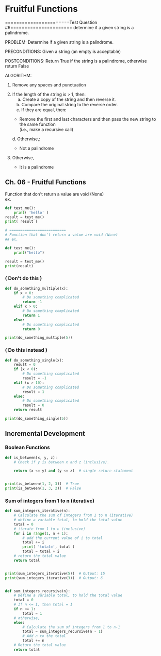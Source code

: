 # Fruitful Functions

=======================Test Question #6======================
determine if a given string is a palindrome.

PROBLEM:
Determine if a given string is a palindrome.

PRECONDITIONS:
Given a string (an empty is acceptable)

POSTCONDITIONS:
Return True if the string is a palindrome, otherwise return False

ALGORITHM:

1. Remove any spaces and punctuation
2. If the length of the string is > 1, then:  
    &emsp; a. Create a copy of the string and then reverse it.  
    &emsp;b. Compare the original string to the reverse order.  
    &emsp;c. If they are equal, then:

   - Remove the first and last characters and then pass the new string to the same function  
     (i.e., make a recursive call)

   d. Otherwise,:

   - Not a palindrome

3. Otherwise,
   - It is a palindrome

## Ch. 06 - Fruitful Functions

Function that don't return a value are void (None)  
ex.

```python
def test_me():
	print( 'hello' )
result = test_me()
print( result )

# ==========================
# Function that don't return a value are void (None)
## ex.

def test_me():
    print("hello")

result = test_me()
print(result)
```

### ( Don't do this )

```python
def do_something_multiple(x):
    if x < 0:
        # Do something complicated
        return -1
    elif x > 0:
        # Do something complicated
        return 1
    else:
        # Do something complicated
        return 0

print(do_something_multiple(5))
```

### ( Do this instead )

```python
def do_something_single(x):
    result = 0
    if (x < 0):
        # Do something complicated
        result = -1
    elif (x > 10):
        # Do something complicated
        result = 1
    else:
        # Do something complicated
        result = 0
    return result

print(do_something_single(5))
```

## Incremental Development

### Boolean Functions

```python
def is_between(x, y, z):
    # Check if y is between x and z (inclusive).

    return (x <= y) and (y <= z)  # single return statement


print(is_between(1, 2, 3))  # True
print(is_between(1, 3, 2))  # False
```

### Sum of integers from 1 to n (iterative)

```python
def sum_integers_iterative(n):
    # Calculate the sum of integers from 1 to n (iterative)
    # define a variable total, to hold the total value
    total = 0
    # iterate from 1 to n (inclusive)
    for i in range(1, n + 1):
        # add the current value of i to total
        total += i
        print( 'total=', total )
        total = total + i
    # return the total value
    return total


print(sum_integers_iterative(5))  # Output: 15
print(sum_integers_iterative(3))  # Output: 6


def sum_integers_recursive(n):
    # Define a variable total, to hold the total value
    total = 0
    # If n <= 1, then total = 1
    if n <= 1:
        total = 1
    # otherwise,
    else:
        # Calculate the sum of integers from 1 to n-1
        total = sum_integers_recursive(n - 1)
        # Add n to the total
        total += n
    # Return the total value
    return total
```
